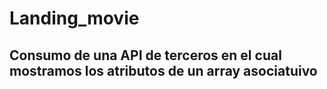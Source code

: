 # Landing_movie
## Consumo de una API de terceros en el cual mostramos los atributos de un array asociatuivo
